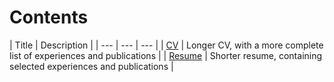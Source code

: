 # Contents

| Title | Description |
| --- | --- | --- | 
| [CV](cv.html) | Longer CV, with a more complete list of experiences and publications |
| [Resume](01-preprocess_rnaseq.html) | Shorter resume, containing selected experiences and publications |